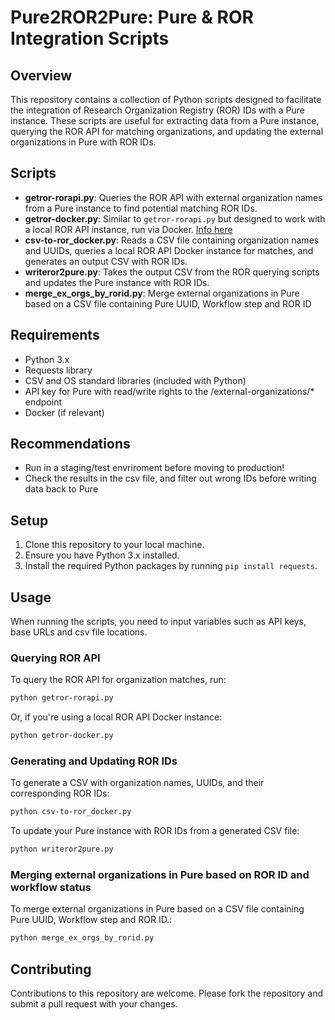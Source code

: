 
# Pure2ROR2Pure: Pure & ROR Integration Scripts

## Overview
This repository contains a collection of Python scripts designed to facilitate the integration of Research Organization Registry (ROR) IDs with a Pure instance. These scripts are useful for extracting data from a Pure instance, querying the ROR API for matching organizations, and updating the external organizations in Pure with ROR IDs.

## Scripts

- **getror-rorapi.py**: Queries the ROR API with external organization names from a Pure instance to find potential matching ROR IDs.
- **getror-docker.py**: Similar to `getror-rorapi.py` but designed to work with a local ROR API instance, run via Docker. [Info here](https://github.com/ror-community/ror-api) 
- **csv-to-ror_docker.py**: Reads a CSV file containing organization names and UUIDs, queries a local ROR API Docker instance for matches, and generates an output CSV with ROR IDs.
- **writeror2pure.py**: Takes the output CSV from the ROR querying scripts and updates the Pure instance with ROR IDs.
- **merge_ex_orgs_by_rorid.py**: Merge external organizations in Pure based on a CSV file containing Pure UUID, Workflow step and ROR ID

## Requirements

- Python 3.x
- Requests library
- CSV and OS standard libraries (included with Python)
- API key for Pure with read/write rights to the /external-organizations/* endpoint
- Docker (if relevant)

## Recommendations 

- Run in a staging/test envriroment before moving to production!
- Check the results in the csv file, and filter out wrong IDs before writing data back to Pure

## Setup

1. Clone this repository to your local machine.
2. Ensure you have Python 3.x installed.
3. Install the required Python packages by running `pip install requests`.

## Usage

When running the scripts, you need to input variables such as API keys, base URLs and csv file locations. 

### Querying ROR API

To query the ROR API for organization matches, run:

```bash
python getror-rorapi.py
```

Or, if you're using a local ROR API Docker instance:

```bash
python getror-docker.py
```

### Generating and Updating ROR IDs

To generate a CSV with organization names, UUIDs, and their corresponding ROR IDs:

```bash
python csv-to-ror_docker.py
```

To update your Pure instance with ROR IDs from a generated CSV file:

```bash
python writeror2pure.py
```

### Merging external organizations in Pure based on ROR ID and workflow status

To merge external organizations in Pure based on a CSV file containing Pure UUID, Workflow step and ROR ID.:

```bash
python merge_ex_orgs_by_rorid.py
```

## Contributing

Contributions to this repository are welcome. Please fork the repository and submit a pull request with your changes.
